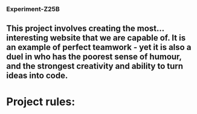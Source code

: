 ### Experiment-Z25B

## This project involves creating the most... interesting website that we are capable of. It is an example of perfect teamwork - yet it is also a duel in who has the poorest sense of humour, and the strongest creativity and ability to turn ideas into code.

# Project rules:
